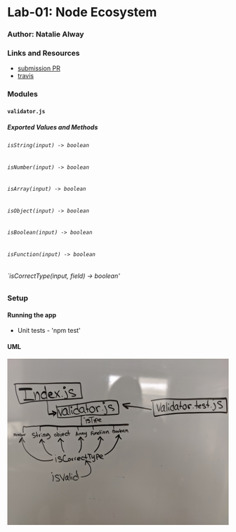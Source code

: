 # Lab-01: Node Ecosystem

### Author: Natalie Alway

### Links and Resources
* [submission PR](https://github.com/nataliealway-401-advanced-javascript/lab-01-node-ecosystem/pull/2)
* [travis](https://www.travis-ci.com/nataliealway-401-advanced-javascript/lab-01-node-ecosystem)


### Modules
#### `validator.js`
##### Exported Values and Methods

###### `isString(input) -> boolean`
###### `isNumber(input) -> boolean`
###### `isArray(input) -> boolean`
###### `isObject(input) -> boolean`
###### `isBoolean(input) -> boolean`
###### `isFunction(input) -> boolean`
###### `isCorrectType(input, field) -> boolean'





### Setup
#### Running the app
* Unit tests - 'npm test'
  

#### UML  
![White Board Image](/assets/lab01WB.jpg)
